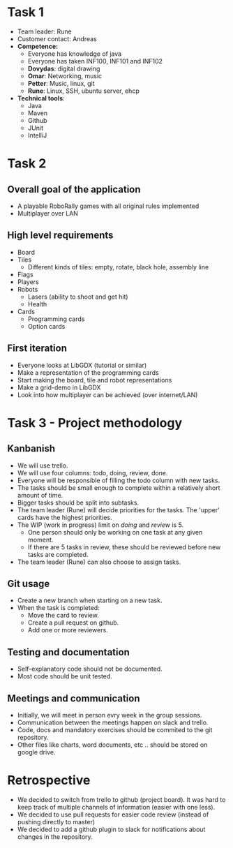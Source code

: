 # Task 1 
* Team leader: Rune
* Customer contact: Andreas
* **Competence:**
    * Everyone has knowledge of java
    * Everyone has taken INF100, INF101 and INF102
    * **Dovydas**: digital drawing
    * **Omar**: Networking, music
    * **Petter**: Music, linux, git
    * **Rune**: Linux, SSH, ubuntu server, ehcp
* **Technical tools**:
    * Java
    * Maven
    * Github
    * JUnit
    * IntelliJ

# Task 2
## Overall goal of the application
* A playable RoboRally games with all original rules implemented
* Multiplayer over LAN

## High level requirements
* Board
* Tiles
    * Different kinds of tiles: empty, rotate, black hole, assembly line
* Flags
* Players
* Robots
    * Lasers (ability to shoot and get hit)
    * Health
* Cards
    * Programming cards
    * Option cards

## First iteration
* Everyone looks at LibGDX (tutorial or similar)
* Make a representation of the programming cards
* Start making the board, tile and robot representations
* Make a grid-demo in LibGDX
* Look into how multiplayer can be achieved (over internet/LAN)

# Task 3 - Project methodology
## Kanbanish
* We will use trello.
* We will use four columns: todo, doing, review, done.
* Everyone will be responsible of filling the todo column with new tasks.
* The tasks should be small enough to complete within a relatively short amount of time.
* Bigger tasks should be split into subtasks.
* The team leader (Rune) will decide priorities for the tasks. The 'upper' cards have the highest priorities.
* The WIP (work in progress) limit on *doing* and *review* is 5.
    * One person should only be working on one task at any given moment.
    * If there are 5 tasks in review, these should be reviewed before new tasks are completed.
* The team leader (Rune) can also choose to assign tasks.

## Git usage
* Create a new branch when starting on a new task.
* When the task is completed:
    * Move the card to review.
    * Create a pull request on github.
    * Add one or more reviewers.

## Testing and documentation
* Self-explanatory code should not be documented.
* Most code should be unit tested.

## Meetings and communication
* Initially, we will meet in person evry week in the group sessions.
* Communication between the meetings happen on slack and trello.
* Code, docs and mandatory exercises should be commited to the git repository.
* Other files like charts, word documents, etc .. should be stored on google drive.

# Retrospective
* We decided to switch from trello to github (project board). It was hard to keep track of multiple channels of information (easier with one less).
* We decided to use pull requests for easier code review (instead of pushing directly to master)
* We decided to add a github plugin to slack for notifications about changes in the repository.
